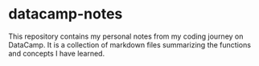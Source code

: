 # datacamp-notes
This repository contains my personal notes from my coding journey on DataCamp. It is a collection of markdown files summarizing the functions and concepts I have learned.
